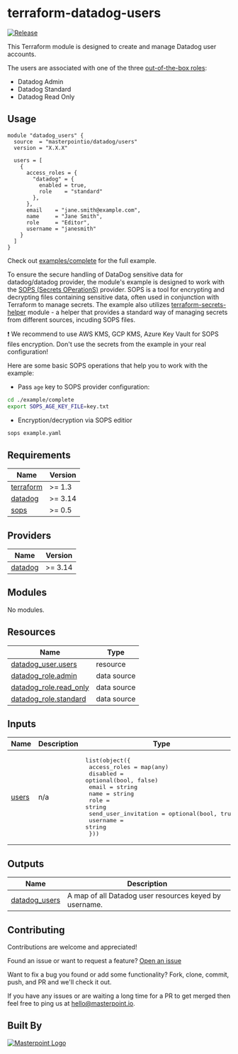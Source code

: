 # terraform-datadog-users

[![Release](https://img.shields.io/github/release/masterpointio/terraform-datadog-users.svg)](https://github.com/masterpointio/terraform-datadog-users/releases/latest)

This Terraform module is designed to create and manage Datadog user accounts.

The users are associated with one of the three [out-of-the-box roles](https://docs.datadoghq.com/account_management/rbac/permissions/):

- Datadog Admin
- Datadog Standard
- Datadog Read Only

## Usage

```hcl
module "datadog_users" {
  source  = "masterpointio/datadog/users"
  version = "X.X.X"

  users = [
    {
      access_roles = {
        "datadog" = {
          enabled = true,
          role    = "standard"
        },
      },
      email    = "jane.smith@example.com",
      name     = "Jane Smith",
      role     = "Editor",
      username = "janesmith"
    }
  ]
}
```

Check out [examples/complete](examples/complete) for the full example.

To ensure the secure handling of DataDog sensitive data for datadog/datadog provider, the module's example is designed to work with the [SOPS (Secrets OPerationS)](https://github.com/mozilla/sops) provider. SOPS is a tool for encrypting and decrypting files containing sensitive data, often used in conjunction with Terraform to manage secrets. The example also utilizes [terraform-secrets-helper](https://github.com/masterpointio/terraform-secrets-helper/tree/main) module - a helper that provides a standard way of managing secrets from different sources, incuding SOPS files.

❗ We recommend to use AWS KMS, GCP KMS, Azure Key Vault for SOPS files encryption. Don't use the secrets from the example in your real configuration!

Here are some basic SOPS operations that help you to work with the example:

- Pass `age` key to SOPS provider configuration:

```sh
cd ./example/complete
export SOPS_AGE_KEY_FILE=key.txt
```

- Encryption/decryption via SOPS editior

```sh
sops example.yaml
```

<!-- BEGINNING OF PRE-COMMIT-TERRAFORM DOCS HOOK -->

## Requirements

| Name                                                                     | Version |
| ------------------------------------------------------------------------ | ------- |
| <a name="requirement_terraform"></a> [terraform](#requirement_terraform) | >= 1.3  |
| <a name="requirement_datadog"></a> [datadog](#requirement_datadog)       | >= 3.14 |
| <a name="requirement_sops"></a> [sops](#requirement_sops)                | >= 0.5  |

## Providers

| Name                                                         | Version |
| ------------------------------------------------------------ | ------- |
| <a name="provider_datadog"></a> [datadog](#provider_datadog) | >= 3.14 |

## Modules

No modules.

## Resources

| Name                                                                                                            | Type        |
| --------------------------------------------------------------------------------------------------------------- | ----------- |
| [datadog_user.users](https://registry.terraform.io/providers/datadog/datadog/latest/docs/resources/user)        | resource    |
| [datadog_role.admin](https://registry.terraform.io/providers/datadog/datadog/latest/docs/data-sources/role)     | data source |
| [datadog_role.read_only](https://registry.terraform.io/providers/datadog/datadog/latest/docs/data-sources/role) | data source |
| [datadog_role.standard](https://registry.terraform.io/providers/datadog/datadog/latest/docs/data-sources/role)  | data source |

## Inputs

| Name                                             | Description | Type                                                                                                                                                                                                                           | Default | Required |
| ------------------------------------------------ | ----------- | ------------------------------------------------------------------------------------------------------------------------------------------------------------------------------------------------------------------------------ | ------- | :------: |
| <a name="input_users"></a> [users](#input_users) | n/a         | <pre>list(object({<br> access_roles = map(any)<br> disabled = optional(bool, false)<br> email = string<br> name = string<br> role = string<br> send_user_invitation = optional(bool, true)<br> username = string<br> }))</pre> | n/a     |   yes    |

## Outputs

| Name                                                                       | Description                                            |
| -------------------------------------------------------------------------- | ------------------------------------------------------ |
| <a name="output_datadog_users"></a> [datadog_users](#output_datadog_users) | A map of all Datadog user resources keyed by username. |

<!-- END OF PRE-COMMIT-TERRAFORM DOCS HOOK -->

## Contributing

Contributions are welcome and appreciated!

Found an issue or want to request a feature? [Open an issue](TODO)

Want to fix a bug you found or add some functionality? Fork, clone, commit, push, and PR and we'll check it out.

If you have any issues or are waiting a long time for a PR to get merged then feel free to ping us at [hello@masterpoint.io](mailto:hello@masterpoint.io).

## Built By

[![Masterpoint Logo](https://i.imgur.com/RDLnuQO.png)](https://masterpoint.io)
